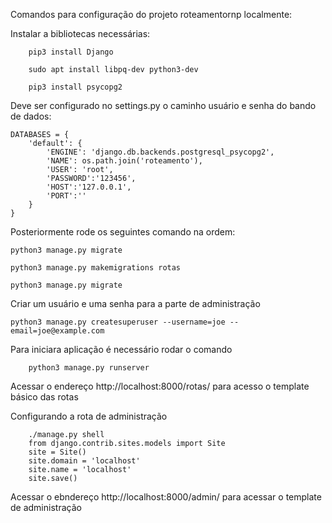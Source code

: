 Comandos para configuração do projeto roteamentornp localmente:

Instalar a bibliotecas necessárias:

        pip3 install Django

        sudo apt install libpq-dev python3-dev

        pip3 install psycopg2



Deve ser configurado no settings.py o caminho usuário e senha do bando de dados:


    DATABASES = {
        'default': {
            'ENGINE': 'django.db.backends.postgresql_psycopg2',
            'NAME': os.path.join('roteamento'),
            'USER': 'root',
            'PASSWORD':'123456',
            'HOST':'127.0.0.1',
            'PORT':''
        }
    }

Posteriormente rode os seguintes comando na ordem:

    python3 manage.py migrate

    python3 manage.py makemigrations rotas

    python3 manage.py migrate

    


Criar um usuário e uma senha para a parte de administração

    python3 manage.py createsuperuser --username=joe --email=joe@example.com



Para iniciara aplicação é necessário rodar o comando

        python3 manage.py runserver



Acessar o endereço http://localhost:8000/rotas/ para acesso o template básico das rotas


Configurando a rota de administração

        ./manage.py shell
        from django.contrib.sites.models import Site
        site = Site()
        site.domain = 'localhost'
        site.name = 'localhost'
        site.save()


Acessar o ebndereço http://localhost:8000/admin/ para acessar o template de administração

